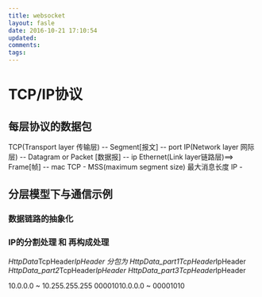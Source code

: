 ```yaml
---
title: websocket
layout: fasle
date: 2016-10-21 17:10:54
updated:
comments:
tags:
---
```





# TCP/IP协议

## 每层协议的数据包
TCP(Transport layer 传输层) -- Segment[报文] --   port
IP(Network layer 网际层) -- Datagram or Packet [数据报]  -- ip
Ethernet(Link layer链路层)==> Frame[帧] -- mac
TCP -  MSS(maximum segment size) 最大消息长度
IP - 

## 分层模型下与通信示例

### 数据链路的抽象化



### IP的分割处理 和 再构成处理

*HttpData*TcpHeader*IpHeader 分包为
*HttpData_part1*TcpHeader*IpHeader
*HttpData_part2*TcpHeader*IpHeader
*HttpData_part3*TcpHeader*IpHeader







10.0.0.0  ~ 10.255.255.255
00001010.0.0.0  ~ 00001010





